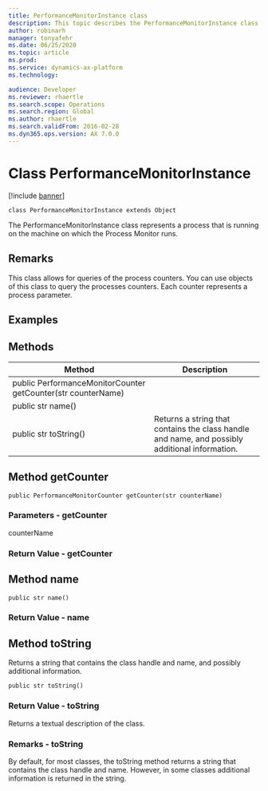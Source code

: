 ```yaml
---
title: PerformanceMonitorInstance class
description: This topic describes the PerformanceMonitorInstance class.
author: robinarh
manager: tonyafehr
ms.date: 06/25/2020
ms.topic: article
ms.prod: 
ms.service: dynamics-ax-platform
ms.technology: 

audience: Developer
ms.reviewer: rhaertle
ms.search.scope: Operations
ms.search.region: Global
ms.author: rhaertle
ms.search.validFrom: 2016-02-28
ms.dyn365.ops.version: AX 7.0.0
---
```


# Class PerformanceMonitorInstance

[!include [banner](../includes/banner.md)]

```xpp
class PerformanceMonitorInstance extends Object
```

The PerformanceMonitorInstance class represents a process that is running on the machine on which the Process Monitor runs.

## Remarks

This class allows for queries of the process counters. You can use objects of this class to query the processes counters. Each counter represents a process parameter.

## Examples

## Methods

| Method                                                       | Description                                                                                    |
|--------------------------------------------------------------|------------------------------------------------------------------------------------------------|
| public PerformanceMonitorCounter getCounter(str counterName) |                                                                                                |
| public str name()                                            |                                                                                                |
| public str toString()                                        | Returns a string that contains the class handle and name, and possibly additional information. |

## Method getCounter

```xpp
public PerformanceMonitorCounter getCounter(str counterName)
```

### Parameters - getCounter

counterName  

### Return Value - getCounter

## Method name

```xpp
public str name()
```

### Return Value - name

## Method toString

Returns a string that contains the class handle and name, and possibly additional information.

```xpp
public str toString()
```

### Return Value - toString

Returns a textual description of the class.

### Remarks - toString

By default, for most classes, the toString method returns a string that contains the class handle and name. However, in some classes additional information is returned in the string.

